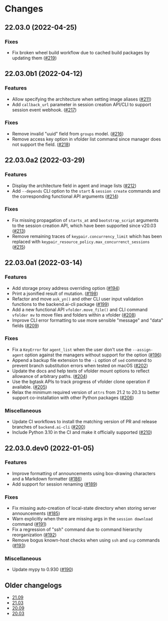 Changes
=======

<!--
    You should *NOT* be adding new change log entries to this file, this
    file is managed by towncrier. You *may* edit previous change logs to
    fix problems like typo corrections or such.

    To add a new change log entry, please refer
    https://pip.pypa.io/en/latest/development/contributing/#news-entries

    We named the news folder "changes".

    WARNING: Don't drop the last line!
-->

<!-- towncrier release notes start -->

## 22.03.0 (2022-04-25)

### Fixes
* Fix broken wheel build workflow due to cached build packages by updating them ([#219](https://github.com/lablup/backend.ai-client-py/issues/219))


## 22.03.0b1 (2022-04-12)

### Features
* Allow specifying the architecture when setting image aliases ([#211](https://github.com/lablup/backend.ai-client-py/issues/211))
* Add `callback_url` parameter in session creation API/CLI to support session event webhook. ([#217](https://github.com/lablup/backend.ai-client-py/issues/217))

### Fixes
* Remove invalid "uuid" field from `groups` model. ([#216](https://github.com/lablup/backend.ai-client-py/issues/216))
* Remove access key option in vfolder list command since manager does not support the field. ([#218](https://github.com/lablup/backend.ai-client-py/issues/218))


## 22.03.0a2 (2022-03-29)

### Features
* Display the architecture field in agent and image lists ([#212](https://github.com/lablup/backend.ai-client-py/issues/212))
* Add `--depends` CLI option to the `start` &amp; `session create` commands and the corresponding functional API arguments ([#214](https://github.com/lablup/backend.ai-client-py/issues/214))

### Fixes
* Fix missing propagation of `starts_at` and `bootstrap_script` arguments to the session creation API, which have been supported since v20.03 ([#213](https://github.com/lablup/backend.ai-client-py/issues/213))
* Remove remaining traces of `keypair.concurrency_limit` which has been replaced with `keypair_resource_policy.max_concurrenct_sessions` ([#215](https://github.com/lablup/backend.ai-client-py/issues/215))


## 22.03.0a1 (2022-03-14)

### Features
* Add storage proxy address overriding option ([#194](https://github.com/lablup/backend.ai-client-py/issues/194))
* Print a jsonified result of mutation. ([#198](https://github.com/lablup/backend.ai-client-py/issues/198))
* Refactor and move `ask_yn()` and other CLI user input validation functions to the backend.ai-cli package ([#199](https://github.com/lablup/backend.ai-client-py/issues/199))
* Add a new functional API `vfolder.move_file()` and CLI command `vfolder mv` to move files and folders within a vfolder ([#208](https://github.com/lablup/backend.ai-client-py/issues/208))
* Improve CLI error formatting to use more sensible "message" and "data" fields ([#209](https://github.com/lablup/backend.ai-client-py/issues/209))

### Fixes
* Fix a `KeyError` for `agent_list` when the user don't use the `--assign-agent` option against the managers without support for the option ([#196](https://github.com/lablup/backend.ai-client-py/issues/196))
* Append a backup file extension to the `-i` option of `sed` command to prevent branch substitution errors when tested on macOS ([#202](https://github.com/lablup/backend.ai-client-py/issues/202))
* Update the docs and help texts of vfolder mount options to reflect allowance of arbitrary paths. ([#204](https://github.com/lablup/backend.ai-client-py/issues/204))
* Use the bgtask APIs to track progress of vfolder clone operation if available. ([#205](https://github.com/lablup/backend.ai-client-py/issues/205))
* Relax the minimum required version of `attrs` from 21.2 to 20.3 to better support co-installation with other Python packages ([#206](https://github.com/lablup/backend.ai-client-py/issues/206))

### Miscellaneous
* Update CI workflows to install the matching version of PR and release branches of `backend.ai-cli` ([#200](https://github.com/lablup/backend.ai-client-py/issues/200))
* Include Python 3.10 in the CI and make it officially supported ([#210](https://github.com/lablup/backend.ai-client-py/issues/210))


## 22.03.0.dev0 (2022-01-05)

### Features
* Improve formatting of announcements using box-drawing characters and a Markdown formatter ([#186](https://github.com/lablup/backend.ai-client-py/issues/186))
* Add support for session renaming ([#189](https://github.com/lablup/backend.ai-client-py/issues/189))

### Fixes
* Fix missing auto-creation of local-state directory when storing server announcements ([#185](https://github.com/lablup/backend.ai-client-py/issues/185))
* Warn explicitly when there are missing args in the `session download` command ([#191](https://github.com/lablup/backend.ai-client-py/issues/191))
* Fix a regression of "ssh" command due to command hierarchy reorganization ([#192](https://github.com/lablup/backend.ai-client-py/issues/192))
* Remove bogus known-host checks when using `ssh` and `scp` commands ([#193](https://github.com/lablup/backend.ai-client-py/issues/193))

### Miscellaneous
* Update mypy to 0.930 ([#190](https://github.com/lablup/backend.ai-client-py/issues/190))


## Older changelogs

* [21.09](https://github.com/lablup/backend.ai-client-py/blob/21.09/CHANGELOG.md)
* [21.03](https://github.com/lablup/backend.ai-client-py/blob/21.03/CHANGELOG.md)
* [20.09](https://github.com/lablup/backend.ai-client-py/blob/20.09/CHANGELOG.md)
* [20.03](https://github.com/lablup/backend.ai-client-py/blob/20.03/CHANGELOG.md)

